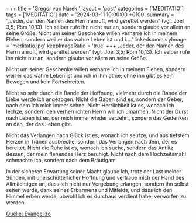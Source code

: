 +++
title = 'Gregor von Narek  '
layout = 'post'
categories = ['MEDITATIO']
tags = ['MEDITATIO']
date = '2024-03-11 10:00:00 +0100'
summary = '„Jeder, der den Namen des Herrn anruft, wird gerettet werden“ (vgl. Joel 3,5; Röm 10,13). Ich selber rufe ihn nicht nur an, sondern glaube vor allem an seine Größe.   Nicht um seiner Geschenke willen verharre ich in meinem Flehen, sondern weil er das wahre Leben ist und i....'
linkedsummaryImage = 'meditatio.jpg'
keepImageRatio = 'true'
+++
„Jeder, der den Namen des Herrn anruft,
wird gerettet werden“ (vgl. Joel 3,5; Röm 10,13).
Ich selber rufe ihn nicht nur an,
sondern glaube vor allem an seine Größe.
 
Nicht um seiner Geschenke willen
verharre ich in meinem Flehen,
sondern weil er das wahre Leben ist
und ich in ihm atme;
ohne ihn gibt es kein Bewegen und kein Fortschreiten.<!--more-->
 
Nicht so sehr durch die Bande der Hoffnung,
vielmehr durch die Bande der Liebe werde ich angezogen.
Nicht die Gaben sind es,
sondern der Geber, nach dem ich mich immer sehne.
Nicht Herrlichkeit ist es, wonach ich lechze,
sondern den verherrlichten Herrn will ich umarmen.
Nicht der Durst nach Leben ist es, der mich immer wieder verzehrt,
sondern das Gedenken an den, der das Leben gibt.
 
Nicht das Verlangen nach Glück ist es, wonach ich seufze,
und aus tiefstem Herzen in Tränen ausbreche,
sondern das Verlangen nach dem, der es bereitet.
Nicht die Ruhe ist es, wonach ich suche,
sondern das Antlitz dessen, der mein flehendes Herz beruhigt.
Nicht nach dem Hochzeitsmahl schmachte ich,
sondern nach dem Bräutigam.
 
In der sicheren Erwartung seiner Macht
glaube ich, trotz der Last meiner Sünden,
mit unerschütterlicher Hoffnung
und vertraue mich der Hand des Allmächtigen an,
dass ich nicht nur Vergebung erlangen,
sondern ihn selbst sehen werde,
dank seines Erbarmens und Mitleids;
und dass ich den Himmel erben werde,
obwohl ich es durchaus verdient habe, verworfen zu werden.


[Quelle: Evangelizo](https://evangeliumtagfuertag.org/DE/gospel)
